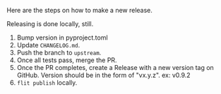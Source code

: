 Here are the steps on how to make a new release.

Releasing is done locally, still.

1. Bump version in pyproject.toml
2. Update `CHANGELOG.md`.
3. Push the branch to `upstream`.
4. Once all tests pass, merge the PR.
5. Once the PR completes, create a Release with a new version tag on GitHub.
   Version should be in the form of "vx.y.z". ex: v0.9.2
6. `flit publish` locally.
